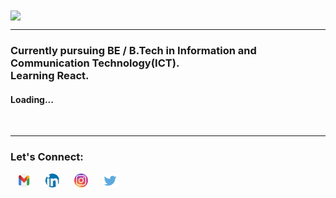 <img align="center" src="https://readme-typing-svg.herokuapp.com?color=5F6769&size=30&center=true&vCenter=true&width=550&height=70&lines=Hello+World!👋,+I'm+Shah+Natansh.;An+Open+Source+Enthusiast+☀;Welcome+to+my+GitHub!;">
<br>
<hr/>

<h3 align="centre">Currently pursuing BE / B.Tech in Information and Communication Technology(ICT).<br>Learning React.</h3>
<h4>Loading...</h4>
<br>
<hr/>

### Let's Connect:

<a href="mailto:natansh175@gmail.com"><img src="g-mail.png" width="22px" alt="G-Mail Icon" hspace="10"></a>
<a href="https://www.linkedin.com/in/natansh-shah-281524204/"><img src="linkedIn.png" width="22px" alt="LinkedIn Icon" hspace="10"></a>
<a href="https://www.instagram.com/natansh_1753/"><img src="instagram.png" width="22px" alt="Instagram Icon" hspace="10"></a>
<a href="https://twitter.com/NatanshShah"><img src="twitter.png" width="23px" height="22px" alt="Twitter Icon" hspace="10"></a>

<br />

